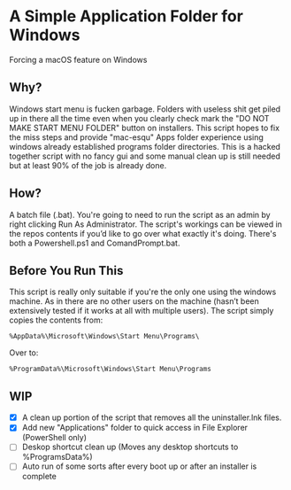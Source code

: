 # A Simple Application Folder for Windows
Forcing a macOS feature on Windows <br>

## Why?
Windows start menu is fucken garbage. Folders with useless shit get piled up in there all the time even when you clearly check mark the "DO NOT MAKE START MENU FOLDER" button on installers. This script hopes to fix the miss steps and provide "mac-esqu" Apps folder experience using windows already established programs folder directories. This is a hacked together script with no fancy gui and some manual clean up is still needed but at least 90% of the job is already done. <br>

## How?
A batch file (.bat). You're going to need to run the script as an admin by right clicking Run As Administrator. The script's workings can be viewed in the repos contents if you’d like to go over what exactly it's doing. There's both a Powershell.ps1 and ComandPrompt.bat.

## Before You Run This
This script is really only suitable if you're the only one using the windows machine. As in there are no other users on the machine (hasn’t been extensively tested if it works at all with multiple users). The script simply copies the contents from:

```
%AppData%\Microsoft\Windows\Start Menu\Programs\
```
Over to:
```
%ProgramData%\Microsoft\Windows\Start Menu\Programs
```

## WIP
- [x]  A clean up portion of the script that removes all the uninstaller.lnk files.
- [x]  Add new "Applications" folder to quick access in File Explorer (PowerShell only)  
- [ ]  Deskop shortcut clean up (Moves any desktop shortcuts to %ProgramsData%)
- [ ]  Auto run of some sorts after every boot up or after an installer is complete
